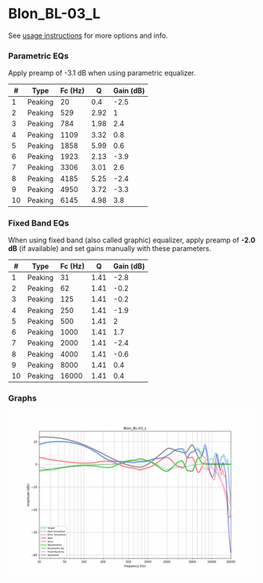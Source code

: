 # Blon_BL-03_L
See [usage instructions](https://github.com/jaakkopasanen/AutoEq#usage) for more options and info.

### Parametric EQs
Apply preamp of -3.1 dB when using parametric equalizer.

|   # | Type    |   Fc (Hz) |    Q |   Gain (dB) |
|-----|---------|-----------|------|-------------|
|   1 | Peaking |        20 | 0.4  |        -2.5 |
|   2 | Peaking |       529 | 2.92 |         1   |
|   3 | Peaking |       784 | 1.98 |         2.4 |
|   4 | Peaking |      1109 | 3.32 |         0.8 |
|   5 | Peaking |      1858 | 5.99 |         0.6 |
|   6 | Peaking |      1923 | 2.13 |        -3.9 |
|   7 | Peaking |      3306 | 3.01 |         2.6 |
|   8 | Peaking |      4185 | 5.25 |        -2.4 |
|   9 | Peaking |      4950 | 3.72 |        -3.3 |
|  10 | Peaking |      6145 | 4.98 |         3.8 |

### Fixed Band EQs
When using fixed band (also called graphic) equalizer, apply preamp of **-2.0 dB** (if available) and set gains manually with these parameters.

|   # | Type    |   Fc (Hz) |    Q |   Gain (dB) |
|-----|---------|-----------|------|-------------|
|   1 | Peaking |        31 | 1.41 |        -2.8 |
|   2 | Peaking |        62 | 1.41 |        -0.2 |
|   3 | Peaking |       125 | 1.41 |        -0.2 |
|   4 | Peaking |       250 | 1.41 |        -1.9 |
|   5 | Peaking |       500 | 1.41 |         2   |
|   6 | Peaking |      1000 | 1.41 |         1.7 |
|   7 | Peaking |      2000 | 1.41 |        -2.4 |
|   8 | Peaking |      4000 | 1.41 |        -0.6 |
|   9 | Peaking |      8000 | 1.41 |         0.4 |
|  10 | Peaking |     16000 | 1.41 |         0.4 |

### Graphs
![](./Blon_BL-03_L.png)
